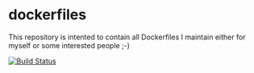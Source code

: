 # dockerfiles

This repository is intented to contain all Dockerfiles I maintain either for myself or some interested people ;-)

[![Build Status](https://travis-ci.org/combro2k/dockerfiles.svg?branch=master)](https://travis-ci.org/combro2k/dockerfiles)
